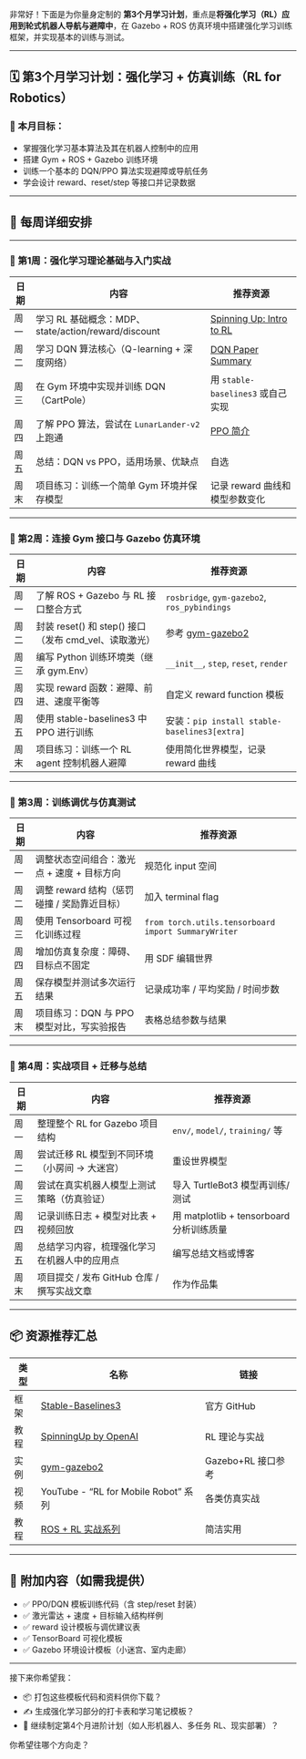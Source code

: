 非常好！下面是为你量身定制的 **第3个月学习计划**，重点是**将强化学习（RL）应用到轮式机器人导航与避障中**，在 Gazebo + ROS 仿真环境中搭建强化学习训练框架，并实现基本的训练与测试。

---

## 🗓️ 第3个月学习计划：**强化学习 + 仿真训练（RL for Robotics）**

### 🎯 本月目标：

* 掌握强化学习基本算法及其在机器人控制中的应用
* 搭建 Gym + ROS + Gazebo 训练环境
* 训练一个基本的 DQN/PPO 算法实现避障或导航任务
* 学会设计 reward、reset/step 等接口并记录数据

---

## 📅 每周详细安排

---

### 📘 第1周：强化学习理论基础与入门实战

| 日期 | 内容                                          | 推荐资源                                                                                         |
| -- | ------------------------------------------- | -------------------------------------------------------------------------------------------- |
| 周一 | 学习 RL 基础概念：MDP、state/action/reward/discount | [Spinning Up: Intro to RL](https://spinningup.openai.com/en/latest/spinningup/rl_intro.html) |
| 周二 | 学习 DQN 算法核心（Q-learning + 深度网络）              | [DQN Paper Summary](https://arxiv.org/abs/1312.5602)                                         |
| 周三 | 在 Gym 环境中实现并训练 DQN（CartPole）                | 用 `stable-baselines3` 或自己实现                                                                  |
| 周四 | 了解 PPO 算法，尝试在 `LunarLander-v2` 上跑通          | [PPO 简介](https://spinningup.openai.com/en/latest/algorithms/ppo.html)                        |
| 周五 | 总结：DQN vs PPO，适用场景、优缺点                      | 自选                                                                                           |
| 周末 | 项目练习：训练一个简单 Gym 环境并保存模型                     | 记录 reward 曲线和模型参数变化                                                                          |

---

### 🤖 第2周：连接 Gym 接口与 Gazebo 仿真环境

| 日期 | 内容                                       | 推荐资源                                                       |
| -- | ---------------------------------------- | ---------------------------------------------------------- |
| 周一 | 了解 ROS + Gazebo 与 RL 接口整合方式              | `rosbridge`, `gym-gazebo2`, `ros_pybindings`               |
| 周二 | 封装 reset() 和 step() 接口（发布 cmd\_vel、读取激光） | 参考 [gym-gazebo2](https://github.com/erlerobot/gym-gazebo2) |
| 周三 | 编写 Python 训练环境类（继承 gym.Env）              | `__init__`, `step`, `reset`, `render`                      |
| 周四 | 实现 reward 函数：避障、前进、速度平衡等                 | 自定义 reward function 模板                                     |
| 周五 | 使用 stable-baselines3 中 PPO 进行训练          | 安装：`pip install stable-baselines3[extra]`                  |
| 周末 | 项目练习：训练一个 RL agent 控制机器人避障               | 使用简化世界模型，记录 reward 曲线                                      |

---

### 🚧 第3周：训练调优与仿真测试

| 日期 | 内容                          | 推荐资源                                                |
| -- | --------------------------- | --------------------------------------------------- |
| 周一 | 调整状态空间组合：激光点 + 速度 + 目标方向    | 规范化 input 空间                                        |
| 周二 | 调整 reward 结构（惩罚碰撞 / 奖励靠近目标） | 加入 terminal flag                                    |
| 周三 | 使用 Tensorboard 可视化训练过程      | `from torch.utils.tensorboard import SummaryWriter` |
| 周四 | 增加仿真复杂度：障碍、目标点不固定           | 用 SDF 编辑世界                                          |
| 周五 | 保存模型并测试多次运行结果               | 记录成功率 / 平均奖励 / 时间步数                                 |
| 周末 | 项目练习：DQN 与 PPO 模型对比，写实验报告   | 表格总结参数与结果                                           |

---

### 🧪 第4周：实战项目 + 迁移与总结

| 日期 | 内容                           | 推荐资源                              |
| -- | ---------------------------- | --------------------------------- |
| 周一 | 整理整个 RL for Gazebo 项目结构      | `env/`, `model/`, `training/` 等   |
| 周二 | 尝试迁移 RL 模型到不同环境（小房间 → 大迷宫）   | 重设世界模型                            |
| 周三 | 尝试在真实机器人模型上测试策略（仿真验证）        | 导入 TurtleBot3 模型再训练/测试            |
| 周四 | 记录训练日志 + 模型对比表 + 视频回放        | 用 matplotlib + tensorboard 分析训练质量 |
| 周五 | 总结学习内容，梳理强化学习在机器人中的应用点       | 编写总结文档或博客                         |
| 周末 | 项目提交 / 发布 GitHub 仓库 / 撰写实战文章 | 作为作品集                             |

---

## 📦 资源推荐汇总

| 类型 | 名称                                                               | 链接             |
| -- | ---------------------------------------------------------------- | -------------- |
| 框架 | [Stable-Baselines3](https://github.com/DLR-RM/stable-baselines3) | 官方 GitHub      |
| 教程 | [SpinningUp by OpenAI](https://spinningup.openai.com/)           | RL 理论与实战       |
| 实例 | [gym-gazebo2](https://github.com/erlerobot/gym-gazebo2)          | Gazebo+RL 接口参考 |
| 视频 | YouTube - “RL for Mobile Robot” 系列                               | 各类仿真实战         |
| 教程 | [ROS + RL 实战系列](https://automaticaddison.com/)                   | 简洁实用           |

---

## 📁 附加内容（如需我提供）

* ✅ PPO/DQN 模板训练代码（含 step/reset 封装）
* ✅ 激光雷达 + 速度 + 目标输入结构样例
* ✅ reward 设计模板与调优建议表
* ✅ TensorBoard 可视化模板
* ✅ Gazebo 环境设计模板（小迷宫、室内走廊）

---

接下来你希望我：

* 📦 打包这些模板代码和资料供你下载？
* ✍️ 生成强化学习部分的打卡表和学习笔记模板？
* 📅 继续制定第4个月进阶计划（如人形机器人、多任务 RL、现实部署）？

你希望往哪个方向走？

